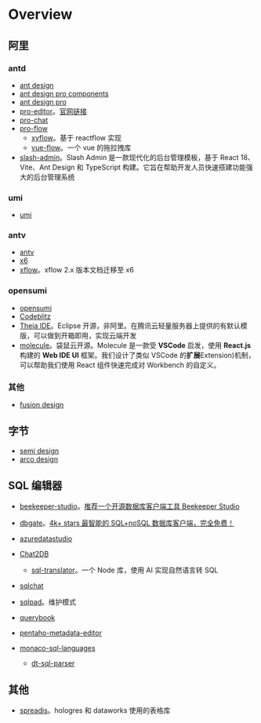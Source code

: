 # Overview

## 阿里

### antd

* [ant design](https://ant-design.antgroup.com/components/overview-cn/)
* [ant design pro components](https://pro-components.antdigital.dev/components)
* [ant design pro](https://pro.ant.design/zh-CN/)
* [pro-editor](https://github.com/ant-design/pro-editor)。[官网链接](https://pro-editor.antdigital.dev/zh-CN)
* [pro-chat](https://github.com/ant-design/pro-chat)
* [pro-flow](https://github.com/ant-design/pro-flow)
  * [xyflow](https://github.com/xyflow/xyflow)。基于 reactflow 实现
  * [vue-flow](https://github.com/bcakmakoglu/vue-flow)。一个 vue 的拖拉拽库
* [slash-admin](https://github.com/d3george/slash-admin)。Slash Admin 是一款现代化的后台管理模板，基于 React 18、Vite、Ant Design 和 TypeScript 构建。它旨在帮助开发人员快速搭建功能强大的后台管理系统


### umi

* [umi](https://umijs.org/)

### antv

* [antv](https://antv.antgroup.com/)
* [x6](https://x6.antv.antgroup.com/)
* [xflow](https://x6.antv.antgroup.com/xflow/guide/introduction)。xflow 2.x 版本文档迁移至 x6

### opensumi

* [opensumi](https://opensumi.com/zh)
* [Codeblitz](https://codeblitz.opensumi.com/zh)
* [Theia IDE](https://theia-ide.org/)。Eclipse 开源，非阿里。在腾讯云轻量服务器上提供的有默认模版，可以做到开箱即用，实现云端开发
* [molecule](https://github.com/DTStack/molecule)。袋鼠云开源。Molecule 是一款受 **VSCode** 启发，使用 **React.js** 构建的 **Web IDE UI** 框架。我们设计了类似 VSCode 的**扩展**Extension)机制，可以帮助我们使用 React 组件快速完成对 Workbench 的自定义。

### 其他

* [fusion design](https://fusion.design/pc/)

## 字节

* [semi design](https://semi.design/zh-CN/)
* [arco design](https://arco.design/)

## SQL 编辑器

* [beekeeper-studio](https://github.com/beekeeper-studio/beekeeper-studio)。[推荐一个开源数据库客户端工具 Beekeeper Studio](https://mp.weixin.qq.com/s?__biz=MzAxNTMzNDQxNQ==&mid=2247484272&idx=1&sn=4126f2dbcada1913277153a194f820e9&chksm=9b84ee10acf367063e6ee89b953522da4916953b30705201e8de1435123bddc540534cd6b2e9&mpshare=1&scene=1&srcid=0306xMvoxhjwG4mhXFFVCZsV&sharer_shareinfo=2ce66f906c6177d0737b5a6c58238a40&sharer_shareinfo_first=a5ec4b383159220b1ff2895ec493743f&version=4.1.10.99312&platform=mac#rd)
* [dbgate](https://github.com/dbgate/dbgate)。[4k+ stars 最智能的 SQL+noSQL 数据库客户端，完全免费！](https://mp.weixin.qq.com/s?__biz=Mzg3ODUzMjI5Ng==&mid=2247497967&idx=1&sn=5fe342a437c65d893d4f5ff7e186d4e5&chksm=cf10fb48f867725ecd92e5d60a498bd29ac84797c093fe1cc021015c5ef2dd385845d9e0a8fb&mpshare=1&scene=1&srcid=0303163GaVcKXp5gn7b9KoRR&sharer_shareinfo=799dda35c6473f086b8ff577ba0317fa&sharer_shareinfo_first=ef006479280b02193a93a40c6d336bcc&version=4.1.10.99312&platform=mac#rd)
* [azuredatastudio](https://github.com/microsoft/azuredatastudio)
* [Chat2DB](https://github.com/chat2db/Chat2DB)
  * [sql-translator](https://github.com/whoiskatrin/sql-translator)。一个 Node 库，使用 AI 实现自然语言转 SQL

* [sqlchat](https://github.com/sqlchat/sqlchat)
  
* [sqlpad](https://github.com/sqlpad/sqlpad)。维护模式

* [querybook](https://github.com/pinterest/querybook)

* [pentaho-metadata-editor](https://github.com/pentaho/pentaho-metadata-editor)

* [monaco-sql-languages](https://github.com/DTStack/monaco-sql-languages)
  * [dt-sql-parser](https://github.com/DTStack/dt-sql-parser)


## 其他

* [spreadjs](https://www.grapecity.com.cn/developer/spreadjs)。hologres 和 dataworks 使用的表格库
